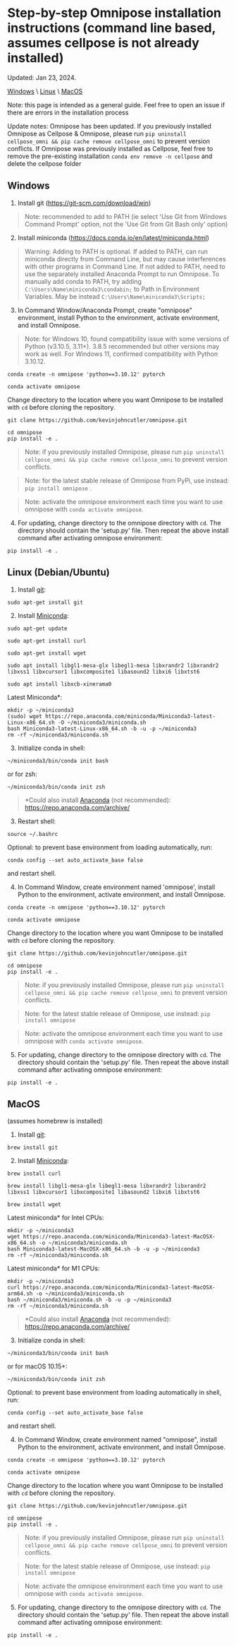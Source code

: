 # Step-by-step Omnipose installation instructions (command line based, assumes cellpose is not already installed)
 
 Updated: Jan 23, 2024.

 [Windows](https://github.com/tlo-bot/supersegger-omnipose/blob/main/docs/install_omnipose.md#windows) \ [Linux](https://github.com/tlo-bot/supersegger-omnipose/blob/main/docs/install_omnipose.md#linux-debianubuntu) \ [MacOS](https://github.com/tlo-bot/supersegger-omnipose/blob/main/docs/install_omnipose.md#macos)

 Note: this page is intended as a general guide. Feel free to open an issue if there are errors in the installation process

 Update notes: Omnipose has been updated. If you previously installed Omnipose as Cellpose & Omnipose, please run `pip uninstall cellpose_omni && pip cache remove cellpose_omni` to prevent version conflicts. If Omnipose was previously installed as Cellpose, feel free to remove the pre-existing installation `conda env remove -n cellpose` and delete the cellpose folder

## Windows

1. Install git (https://git-scm.com/download/win)

> Note: recommended to add to PATH (ie select 'Use Git from Windows Command Prompt' option, not the 'Use Git from Git Bash only' option)

2. Install miniconda (https://docs.conda.io/en/latest/miniconda.html)

> Warning: Adding to PATH is optional. If added to PATH, can run miniconda directly from Command Line, but may cause interferences with other programs in Command Line. If not added to PATH, need to use the separately installed Anaconda Prompt to run Omnipose. To manually add conda to PATH, try adding `C:\Users\Name\miniconda3\condabin;` to Path in Environment Variables. May be instead `C:\Users\Name\miniconda3\Scripts;` 

3. In Command Window/Anaconda Prompt, create "omnipose" environment, install Python to the environment, activate environment, and install Omnipose.

> Note: for Windows 10, found compatibility issue with some versions of Python (v3.10.5, 3.11+). 3.8.5 recommended but other versions may work as well.
> For Windows 11, confirmed compatibility with Python 3.10.12.

```
conda create -n omnipose 'python==3.10.12' pytorch
```

```
conda activate omnipose
```
Change directory to the location where you want Omnipose to be installed with `cd` before cloning the repository.

```
git clone https://github.com/kevinjohncutler/omnipose.git
```
```
cd omnipose
pip install -e .
```

> Note: if you previously installed Omnipose, please run `pip uninstall cellpose_omni && pip cache remove cellpose_omni` to prevent version conflicts.

> Note: for the latest stable release of Omnipose from PyPi, use instead: `pip install omnipose` .

> Note: activate the omnipose environment each time you want to use omnipose with `conda activate omnipose`.

4. For updating, change directory to the omnipose directory with `cd`. The directory should contain the 'setup.py' file. Then repeat the above install command after activating omnipose environment:

```
pip install -e .
```



## Linux (Debian/Ubuntu)

1.  Install [git](https://git-scm.com/download/linux): 
```
sudo apt-get install git
```

2. Install [Miniconda](https://docs.conda.io/en/main/miniconda.html):
```
sudo apt-get update
```

```
sudo apt-get install curl
```

```
sudo apt-get install wget
```

```
sudo apt install libgl1-mesa-glx libegl1-mesa libxrandr2 libxrandr2 libxss1 libxcursor1 libxcomposite1 libasound2 libxi6 libxtst6
```

```
sudo apt install libxcb-xinerama0
```


   Latest Miniconda*:
```
mkdir -p ~/miniconda3
(sudo) wget https://repo.anaconda.com/miniconda/Miniconda3-latest-Linux-x86_64.sh -O ~/miniconda3/miniconda.sh
bash Miniconda3-latest-Linux-x86_64.sh -b -u -p ~/miniconda3
rm -rf ~/miniconda3/miniconda.sh
```

3. Initialize conda in shell:
```
~/miniconda3/bin/conda init bash
```
   or for zsh:
```
~/miniconda3/bin/conda init zsh
```

>*Could also install [Anaconda](https://www.anaconda.com/products/distributionhttps://www.anaconda.com/products/distribution) (not recommended): https://repo.anaconda.com/archive/


3. Restart shell:
```
source ~/.bashrc
```

   Optional: to prevent base environment from loading automatically, run:
```
conda config --set auto_activate_base false
```
   and restart shell.


4. In Command Window, create environment named 'omnipose', install Python to the environment, activate environment, and install Omnipose.
```
conda create -n omnipose 'python==3.10.12' pytorch
```

```
conda activate omnipose
```
Change directory to the location where you want Omnipose to be installed with `cd` before cloning the repository.

```
git clone https://github.com/kevinjohncutler/omnipose.git

```
```
cd omnipose
pip install -e .
```

>   Note: if you previously installed Omnipose, please run `pip uninstall cellpose_omni && pip cache remove cellpose_omni` to prevent version conflicts.

>   Note: for the latest stable release of Omnipose, use instead: `pip install omnipose`

>   Note: activate the omnipose environment each time you want to use omnipose with `conda activate omnipose`.

5. For updating, change directory to the omnipose directory with `cd`. The directory should contain the 'setup.py' file. Then repeat the above install command after activating omnipose environment:
```
pip install -e .
```



## MacOS 

(assumes homebrew is installed)

1.  Install [git](https://git-scm.com/download/mac): 
```
brew install git
```

2. Install [Miniconda](https://docs.conda.io/en/main/miniconda.html):
```
brew install curl
```

```
brew install libgl1-mesa-glx libegl1-mesa libxrandr2 libxrandr2 libxss1 libxcursor1 libxcomposite1 libasound2 libxi6 libxtst6
```

```
brew install wget
```

   Latest miniconda* for Intel CPUs:
```
mkdir -p ~/miniconda3
wget https://repo.anaconda.com/miniconda/Miniconda3-latest-MacOSX-x86_64.sh -o ~/miniconda3/miniconda.sh
bash Miniconda3-latest-MacOSX-x86_64.sh -b -u -p ~/miniconda3
rm -rf ~/miniconda3/miniconda.sh
```
   Latest miniconda* for M1 CPUs:
```
mkdir -p ~/miniconda3
curl https://repo.anaconda.com/miniconda/Miniconda3-latest-MacOSX-arm64.sh -o ~/miniconda3/miniconda.sh
bash ~/miniconda3/miniconda.sh -b -u -p ~/miniconda3
rm -rf ~/miniconda3/miniconda.sh
```

>*Could also install [Anaconda](https://www.anaconda.com/products/distribution) (not recommended): https://repo.anaconda.com/archive/

<!-- 3. Restart shell:
```
source ~/.bashrc
```
   or for macOS 10.15+:
```
source ~/.zshrc
``` -->

3. Initialize conda in shell:
```
~/miniconda3/bin/conda init bash
```
   or for macOS 10.15+:
```
~/miniconda3/bin/conda init zsh
```

   Optional: to prevent base environment from loading automatically in shell, run:
```
conda config --set auto_activate_base false
```
   and restart shell.

4. In Command Window, create environment named "omnipose", install Python to the environment, activate environment, and install Omnipose.
```
conda create -n omnipose 'python==3.10.12' pytorch
```

```
conda activate omnipose
```

Change directory to the location where you want Omnipose to be installed with `cd` before cloning the repository.
```
git clone https://github.com/kevinjohncutler/omnipose.git
```
```
cd omnipose
pip install -e .
```
>   Note: if you previously installed Omnipose, please run `pip uninstall cellpose_omni && pip cache remove cellpose_omni` to prevent version conflicts.

>   Note: for the latest stable release of Omnipose, use instead: `pip install omnipose`

>   Note: activate the omnipose environment each time you want to use omnipose with `conda activate omnipose`. 

5. For updating, change directory to the omnipose directory with `cd`. The directory should contain the 'setup.py' file. Then repeat the above install command after activating omnipose environment:
```
pip install -e .
```












